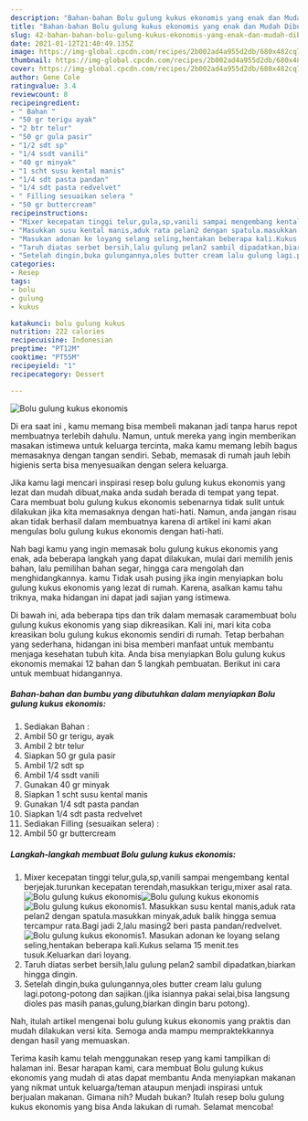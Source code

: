 ```yaml
---
description: "Bahan-bahan Bolu gulung kukus ekonomis yang enak dan Mudah Dibuat"
title: "Bahan-bahan Bolu gulung kukus ekonomis yang enak dan Mudah Dibuat"
slug: 42-bahan-bahan-bolu-gulung-kukus-ekonomis-yang-enak-dan-mudah-dibuat
date: 2021-01-12T21:40:49.135Z
image: https://img-global.cpcdn.com/recipes/2b002ad4a955d2db/680x482cq70/bolu-gulung-kukus-ekonomis-foto-resep-utama.jpg
thumbnail: https://img-global.cpcdn.com/recipes/2b002ad4a955d2db/680x482cq70/bolu-gulung-kukus-ekonomis-foto-resep-utama.jpg
cover: https://img-global.cpcdn.com/recipes/2b002ad4a955d2db/680x482cq70/bolu-gulung-kukus-ekonomis-foto-resep-utama.jpg
author: Gene Cole
ratingvalue: 3.4
reviewcount: 8
recipeingredient:
- " Bahan "
- "50 gr terigu ayak"
- "2 btr telur"
- "50 gr gula pasir"
- "1/2 sdt sp"
- "1/4 ssdt vanili"
- "40 gr minyak"
- "1 scht susu kental manis"
- "1/4 sdt pasta pandan"
- "1/4 sdt pasta redvelvet"
- " Filling sesuaikan selera "
- "50 gr buttercream"
recipeinstructions:
- "Mixer kecepatan tinggi telur,gula,sp,vanili sampai mengembang kental berjejak.turunkan kecepatan terendah,masukkan terigu,mixer asal rata."
- "Masukkan susu kental manis,aduk rata pelan2 dengan spatula.masukkan minyak,aduk balik hingga semua tercampur rata.Bagi jadi 2,lalu masing2 beri pasta pandan/redvelvet."
- "Masukan adonan ke loyang selang seling,hentakan beberapa kali.Kukus selama 15 menit.tes tusuk.Keluarkan dari loyang."
- "Taruh diatas serbet bersih,lalu gulung pelan2 sambil dipadatkan,biarkan hingga dingin."
- "Setelah dingin,buka gulungannya,oles butter cream lalu gulung lagi.potong-potong dan sajikan.(jika isiannya pakai selai,bisa langsung dioles pas masih panas,gulung,biarkan dingin baru potong)."
categories:
- Resep
tags:
- bolu
- gulung
- kukus

katakunci: bolu gulung kukus 
nutrition: 222 calories
recipecuisine: Indonesian
preptime: "PT12M"
cooktime: "PT55M"
recipeyield: "1"
recipecategory: Dessert

---
```



![Bolu gulung kukus ekonomis](https://img-global.cpcdn.com/recipes/2b002ad4a955d2db/680x482cq70/bolu-gulung-kukus-ekonomis-foto-resep-utama.jpg)

Di era  saat ini , kamu memang bisa membeli makanan jadi tanpa harus repot membuatnya terlebih dahulu. Namun, untuk mereka yang ingin memberikan masakan istimewa untuk keluarga tercinta, maka kamu memang lebih bagus memasaknya dengan tangan sendiri. Sebab, memasak di rumah jauh lebih higienis serta bisa menyesuaikan dengan selera keluarga.

Jika kamu lagi mencari inspirasi resep bolu gulung kukus ekonomis yang lezat dan mudah dibuat,maka anda sudah berada di tempat yang tepat. Cara membuat bolu gulung kukus ekonomis  sebenarnya tidak sulit untuk dilakukan jika kita memasaknya dengan hati-hati. Namun, anda jangan risau akan tidak berhasil dalam membuatnya 
karena di artikel ini kami akan mengulas bolu gulung kukus ekonomis dengan hati-hati.  



Nah bagi kamu yang ingin memasak bolu gulung kukus ekonomis yang enak, ada beberapa langkah yang dapat dilakukan, mulai dari memilih jenis bahan, lalu pemilihan bahan segar, hingga cara mengolah dan menghidangkannya. kamu Tidak usah pusing jika ingin menyiapkan bolu gulung kukus ekonomis yang lezat di rumah. Karena, asalkan kamu  tahu triknya, maka hidangan ini dapat jadi sajian yang istimewa.

Di bawah ini, ada beberapa tips dan trik dalam memasak caramembuat bolu gulung kukus ekonomis yang siap dikreasikan. Kali ini, mari kita coba kreasikan bolu gulung kukus ekonomis sendiri di rumah. Tetap berbahan yang sederhana, hidangan ini bisa memberi manfaat untuk membantu menjaga kesehatan tubuh kita. Anda bisa menyiapkan Bolu gulung kukus ekonomis memakai 12 bahan dan 5 langkah pembuatan. Berikut ini cara untuk membuat hidangannya.

<!--inarticleads1-->

##### Bahan-bahan dan bumbu yang dibutuhkan dalam menyiapkan Bolu gulung kukus ekonomis:

1. Sediakan  Bahan :
1. Ambil 50 gr terigu, ayak
1. Ambil 2 btr telur
1. Siapkan 50 gr gula pasir
1. Ambil 1/2 sdt sp
1. Ambil 1/4 ssdt vanili
1. Gunakan 40 gr minyak
1. Siapkan 1 scht susu kental manis
1. Gunakan 1/4 sdt pasta pandan
1. Siapkan 1/4 sdt pasta redvelvet
1. Sediakan  Filling (sesuaikan selera) :
1. Ambil 50 gr buttercream




<!--inarticleads2-->

##### Langkah-langkah membuat Bolu gulung kukus ekonomis:

1. Mixer kecepatan tinggi telur,gula,sp,vanili sampai mengembang kental berjejak.turunkan kecepatan terendah,masukkan terigu,mixer asal rata.
<img src="https://img-global.cpcdn.com/steps/77bb68fb57aeee4b/160x128cq70/bolu-gulung-kukus-ekonomis-langkah-memasak-1-foto.jpg" alt="Bolu gulung kukus ekonomis"><img src="https://img-global.cpcdn.com/steps/e5d0cfd1e5a7b0ff/160x128cq70/bolu-gulung-kukus-ekonomis-langkah-memasak-1-foto.jpg" alt="Bolu gulung kukus ekonomis"><img src="https://img-global.cpcdn.com/steps/0f0cc6e3e3a2bac8/160x128cq70/bolu-gulung-kukus-ekonomis-langkah-memasak-1-foto.jpg" alt="Bolu gulung kukus ekonomis">1. Masukkan susu kental manis,aduk rata pelan2 dengan spatula.masukkan minyak,aduk balik hingga semua tercampur rata.Bagi jadi 2,lalu masing2 beri pasta pandan/redvelvet.
<img src="https://img-global.cpcdn.com/steps/7eb74b6ab875bdd3/160x128cq70/bolu-gulung-kukus-ekonomis-langkah-memasak-2-foto.jpg" alt="Bolu gulung kukus ekonomis">1. Masukan adonan ke loyang selang seling,hentakan beberapa kali.Kukus selama 15 menit.tes tusuk.Keluarkan dari loyang.
1. Taruh diatas serbet bersih,lalu gulung pelan2 sambil dipadatkan,biarkan hingga dingin.
1. Setelah dingin,buka gulungannya,oles butter cream lalu gulung lagi.potong-potong dan sajikan.(jika isiannya pakai selai,bisa langsung dioles pas masih panas,gulung,biarkan dingin baru potong).




Nah, itulah artikel mengenai  bolu gulung kukus ekonomis  yang praktis dan mudah dilakukan versi kita. Semoga anda mampu mempraktekkannya dengan hasil yang memuaskan. 

Terima kasih kamu telah menggunakan resep yang kami tampilkan di halaman ini. Besar harapan kami, cara membuat  Bolu gulung kukus ekonomis yang mudah di atas dapat membantu Anda menyiapkan makanan yang nikmat untuk keluarga/teman ataupun menjadi inspirasi untuk berjualan makanan. Gimana nih? Mudah bukan? Itulah resep bolu gulung kukus ekonomis yang bisa Anda lakukan di rumah. Selamat mencoba!

